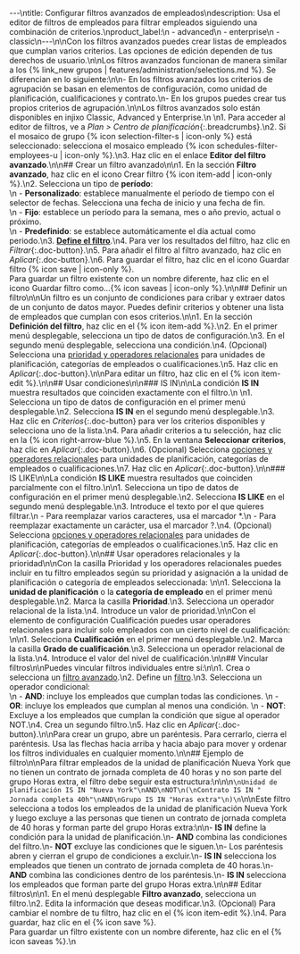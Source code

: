 ---\ntitle: Configurar filtros avanzados de empleados\ndescription: Usa el editor de filtros de empleados para filtrar empleados siguiendo una combinación de criterios.\nproduct_label:\n  - advanced\n  - enterprise\n  - classic\n---\n\nCon los filtros avanzados puedes crear listas de empleados que cumplan varios criterios. Las opciones de edición dependen de tus derechos de usuario.\n\nLos filtros avanzados funcionan de manera similar a los {% link_new grupos | features/administration/selections.md %}. Se diferencian en lo siguiente:\n\n- En los filtros avanzados los criterios de agrupación se basan en elementos de configuración, como unidad de planificación, cualificaciones y contrato.\n- En los grupos puedes crear tus propios criterios de agrupación.\n\nLos filtros avanzados solo están disponibles en injixo Classic, Advanced y Enterprise.\n  \n1. Para acceder al editor de filtros, ve a _Plan > Centro de planificación_{:.breadcrumbs}.\n2. Si el mosaico de grupo {% icon selection-filter-s | icon-only %} está seleccionado: selecciona el mosaico empleado {% icon schedules-filter-employees-u | icon-only %}.\n3. Haz clic en el enlace **Editor del filtro avanzado**.\n\n## Crear un filtro avanzado\n\n1. En la sección **Filtro avanzado**, haz clic en el icono Crear filtro {% icon item-add | icon-only %}.\n2. Selecciona un tipo de **período**:<br>\n    - **Personalizado**: establece manualmente el período de tiempo con el selector de fechas. Selecciona una fecha de inicio y una fecha de fin.<br>\n    - **Fijo**: establece un período para la semana, mes o año previo, actual o próximo.<br>\n    - **Predefinido**: se establece automáticamente el día actual como periodo.\n3. [**Define el filtro**](#definir-un-filtro).\n4. Para ver los resultados del filtro, haz clic en _Filtrar_{:.doc-button}.\n5. Para añadir el filtro al filtro avanzado, haz clic en _Aplicar_{:.doc-button}.\n6. Para guardar el filtro, haz clic en el icono Guardar filtro {% icon save | icon-only %}.<br>Para guardar un filtro existente con un nombre diferente, haz clic en el icono Guardar filtro como...{% icon saveas | icon-only %}.\n\n## Definir un filtro\n\nUn filtro es un conjunto de condiciones para cribar y extraer datos de un conjunto de datos mayor. Puedes definir criterios y obtener una lista de empleados que cumplan con esos criterios.\n\n1. En la sección **Definición del filtro**, haz clic en el {% icon item-add %}.\n2. En el primer menú desplegable, selecciona un tipo de datos de configuración.\n3. En el segundo menú desplegable, selecciona una condición.\n4. (Opcional) Selecciona una [prioridad y operadores relacionales](#usar-operadores-relacionales-y-la-prioridad) para unidades de planificación, categorías de empleados o cualificaciones.\n5. Haz clic en _Aplicar_{:.doc-button}.\n\nPara editar un filtro, haz clic en el {% icon item-edit %}.\n\n## Usar condiciones\n\n### IS IN\n\nLa condición **IS IN** muestra resultados que coinciden exactamente con el filtro.\n \n1. Selecciona un tipo de datos de configuración en el primer menú desplegable.\n2. Selecciona **IS IN** en el segundo menú desplegable.\n3. Haz clic en _Criterios_{:.doc-button} para ver los criterios disponibles y selecciona uno de la lista.\n4. Para añadir criterios a tu selección, haz clic en la {% icon right-arrow-blue %}.\n5. En la ventana **Seleccionar criterios**, haz clic en _Aplicar_{:.doc-button}.\n6. (Opcional) Selecciona [opciones y operadores relacionales](#usar-operadores-relacionales-y-la-prioridad) para unidades de planificación, categorías de empleados o cualificaciones.\n7. Haz clic en _Aplicar_{:.doc-button}.\n\n### IS LIKE\n\nLa condición **IS LIKE** muestra resultados que coinciden parcialmente con el filtro.\n\n1. Selecciona un tipo de datos de configuración en el primer menú desplegable.\n2. Selecciona **IS LIKE** en el segundo menú desplegable.\n3. Introduce el texto por el que quieres filtrar.\n    - Para reemplazar varios caracteres, usa el marcador *.\n    - Para reemplazar exactamente un carácter, usa el marcador ?.\n4. (Opcional) Selecciona [opciones y operadores relacionales](#usar-operadores-relacionales-y-la-prioridad) para unidades de planificación, categorías de empleados o cualificaciones.\n5. Haz clic en _Aplicar_{:.doc-button}.\n\n## Usar operadores relacionales y la prioridad\n\nCon la casilla Prioridad y los operadores relacionales puedes incluir en tu filtro empleados según su prioridad y asignación a la unidad de planificación o categoría de empleados seleccionada:  \n\n1. Selecciona la **unidad de planificación** o la **categoría de empleado** en el primer menú desplegable.\n2. Marca la casilla **Prioridad**.\n3. Selecciona un operador relacional de la lista.\n4. Introduce un valor de prioridad.\n\nCon el elemento de configuración Cualificación puedes usar operadores relacionales para incluir solo empleados con un cierto nivel de cualificación:  \n\n1. Selecciona **Cualificación** en el primer menú desplegable.\n2. Marca la casilla **Grado de cualificación**.\n3. Selecciona un operador relacional de la lista.\n4. Introduce el valor del nivel de cualificación.\n\n## Vincular filtros\n\nPuedes vincular filtros individuales entre sí:\n\n1. Crea o selecciona un [filtro avanzado](#crear-un-filtro-avanzado).\n2. Define un [filtro](#definir-un-filtro).\n3. Selecciona un operador condicional:<br>\n  - **AND**: incluye los empleados que cumplan todas las condiciones.  \n  - **OR**: incluye los empleados que cumplan al menos una condición.  \n  - **NOT**: Excluye a los empleados que cumplan la condición que sigue al operador NOT.\n4. Crea un segundo filtro.\n5. Haz clic en _Aplicar_{:.doc-button}.\n\nPara crear un grupo, abre un paréntesis. Para cerrarlo, cierra el paréntesis. Usa las flechas hacia arriba y hacia abajo para mover y ordenar los filtros individuales en cualquier momento.\n\n## Ejemplo de filtro\n\nPara filtrar empleados de la unidad de planificación Nueva York que no tienen un contrato de jornada completa de 40 horas y no son parte del grupo Horas extra, el filtro debe seguir esta estructura:\n\n\n```\nUnidad de planificación IS IN "Nueva York"\nAND\nNOT\n(\nContrato IS IN " Jornada completa 40h"\nAND\nGrupo IS IN "Horas extra"\n)\n```\n\nEste filtro selecciona a todos los empleados de la unidad de planificación Nueva York y luego excluye a las personas que tienen un contrato de jornada completa de 40 horas y forman parte del grupo Horas extra:\n\n- **IS IN** define la condición para la unidad de planificación.\n- **AND** combina las condiciones del filtro.\n- **NOT** excluye las condiciones que le siguen.\n- Los paréntesis abren y cierran el grupo de condiciones a excluir.\n- **IS IN** selecciona los empleados que tienen un contrato de jornada completa de 40 horas.\n- **AND** combina las condiciones dentro de los paréntesis.\n- **IS IN** selecciona los empleados que forman parte del grupo Horas extra.\n\n## Editar filtros\n\n1. En el menú desplegable **Filtro avanzado**, selecciona un filtro.\n2. Edita la información que deseas modificar.\n3. (Opcional) Para cambiar el nombre de tu filtro, haz clic en el {% icon item-edit %}.\n4. Para guardar, haz clic en el {% icon save %}.<br>Para guardar un filtro existente con un nombre diferente, haz clic en el {% icon saveas %}.\n